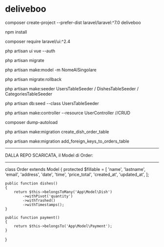 # deliveboo

composer create-project --prefer-dist laravel/laravel:^7.0 deliveboo

npm install

composer require laravel/ui:^2.4

php artisan ui vue --auth

php artisan migrate

php artisan make:model -m NomeAlSingolare

php artisan migrate:rollback

php artisan make:seeder UsersTableSeeder / DishesTableSeeder / CategoriesTableSeeder

php artisan db:seed --class UsersTableSeeder

php artisan make:controller --resource UserController //CRUD

composer dump-autoload

php artisan make:migration create_dish_order_table

php artisan make:migration add_foreign_keys_to_orders_table

*********************************
DALLA REPO SCARICATA, il Model di Order:
*********************************

class Order extends Model
{
    protected $fillable = [
        'name',
        'lastname',
        'email',
        'address',
        'date',
        'time',
        'price_total',
        'created_at',
        'updated_at',
    ];

    public function dishes()
    {
        return $this->belongsToMany('App\Model\Dish')
            ->withPivot('quantity')
            ->withTrashed()
            ->withTimestamps();
    }

    public function payment()
    {
        return $this->belongsTo('App\Model\Payment');
    }
}

